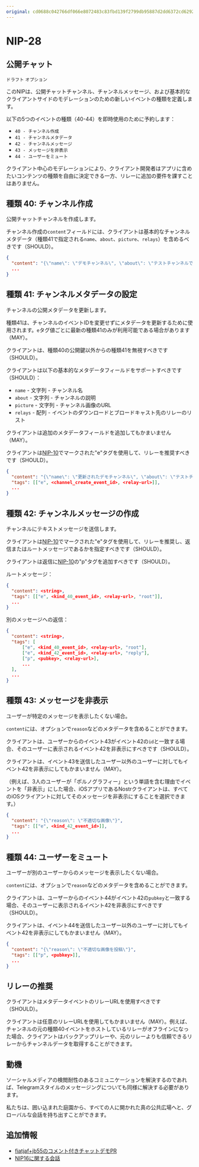 ```yaml
---
original: cd0688c042766df066e8072483c83fbd139f2799db95887d2dd6372cd62927c4
---
```


NIP-28
======

公開チャット
-----------

`ドラフト` `オプション`

このNIPは、公開チャットチャンネル、チャンネルメッセージ、および基本的なクライアントサイドのモデレーションのための新しいイベントの種類を定義します。

以下の5つのイベントの種類（40-44）を即時使用のために予約します：

- `40 - チャンネル作成`
- `41 - チャンネルメタデータ`
- `42 - チャンネルメッセージ`
- `43 - メッセージを非表示`
- `44 - ユーザーをミュート`

クライアント中心のモデレーションにより、クライアント開発者はアプリに含めたいコンテンツの種類を自由に決定できる一方、リレーに追加の要件を課すことはありません。

## 種類 40: チャンネル作成

公開チャットチャンネルを作成します。

チャンネル作成の`content`フィールドには、クライアントは基本的なチャンネルメタデータ（種類41で指定される`name`、`about`、`picture`、`relays`）を含めるべきです（SHOULD）。

```json
{
  "content": "{\"name\": \"デモチャンネル\", \"about\": \"テストチャンネルです。\", \"picture\": \"https://placekitten.com/200/200\", \"relays\": [\"wss://nos.lol\", \"wss://nostr.mom\"]}",
  ...
}
```


## 種類 41: チャンネルメタデータの設定

チャンネルの公開メタデータを更新します。

種類41は、チャンネルのイベントIDを変更せずにメタデータを更新するために使用されます。`e`タグ値ごとに最新の種類41のみが利用可能である場合があります（MAY）。

クライアントは、種類40の公開鍵以外からの種類41を無視すべきです（SHOULD）。

クライアントは以下の基本的なメタデータフィールドをサポートすべきです（SHOULD）：

- `name` - 文字列 - チャンネル名
- `about` - 文字列 - チャンネルの説明
- `picture` - 文字列 - チャンネル画像のURL
- `relays` - 配列 - イベントのダウンロードとブロードキャスト先のリレーのリスト

クライアントは追加のメタデータフィールドを追加してもかまいません（MAY）。

クライアントは[NIP-10](10.md)でマークされた"e"タグを使用して、リレーを推奨すべきです（SHOULD）。

```json
{
  "content": "{\"name\": \"更新されたデモチャンネル\", \"about\": \"テストチャンネルを更新しています。\", \"picture\": \"https://placekitten.com/201/201\", \"relays\": [\"wss://nos.lol\", \"wss://nostr.mom\"]}",
  "tags": [["e", <channel_create_event_id>, <relay-url>]],
  ...
}
```


## 種類 42: チャンネルメッセージの作成

チャンネルにテキストメッセージを送信します。

クライアントは[NIP-10](10.md)でマークされた"e"タグを使用して、リレーを推奨し、返信またはルートメッセージであるかを指定すべきです（SHOULD）。

クライアントは返信に[NIP-10](10.md)の"p"タグを追加すべきです（SHOULD）。

ルートメッセージ：

```json
{
  "content": <string>,
  "tags": [["e", <kind_40_event_id>, <relay-url>, "root"]],
  ...
}
```

別のメッセージへの返信：

```json
{
  "content": <string>,
  "tags": [
      ["e", <kind_40_event_id>, <relay-url>, "root"],
      ["e", <kind_42_event_id>, <relay-url>, "reply"],
      ["p", <pubkey>, <relay-url>],
      ...
  ],
  ...
}
```


## 種類 43: メッセージを非表示

ユーザーが特定のメッセージを表示したくない場合。

`content`には、オプションで`reason`などのメタデータを含めることができます。

クライアントは、ユーザーからのイベント43がイベント42の`id`と一致する場合、そのユーザーに表示されるイベント42を非表示にすべきです（SHOULD）。

クライアントは、イベント43を送信したユーザー以外のユーザーに対してもイベント42を非表示にしてもかまいません（MAY）。

（例えば、3人のユーザーが「ポルノグラフィー」という単語を含む理由でイベントを「非表示」にした場合、iOSアプリであるNostrクライアントは、すべてのiOSクライアントに対してそのメッセージを非表示にすることを選択できます。）

```json
{
  "content": "{\"reason\": \"不適切な画像\"}",
  "tags": [["e", <kind_42_event_id>]],
  ...
}
```

## 種類 44: ユーザーをミュート

ユーザーが別のユーザーからのメッセージを表示したくない場合。

`content`には、オプションで`reason`などのメタデータを含めることができます。

クライアントは、ユーザーからのイベント44がイベント42の`pubkey`と一致する場合、そのユーザーに表示されるイベント42を非表示にすべきです（SHOULD）。

クライアントは、イベント44を送信したユーザー以外のユーザーに対してもイベント42を非表示にしてもかまいません（MAY）。

```json
{
  "content": "{\"reason\": \"不適切な画像を投稿\"}",
  "tags": [["p", <pubkey>]],
  ...
}
```

## リレーの推奨

クライアントはメタデータイベントのリレーURLを使用すべきです（SHOULD）。

クライアントは任意のリレーURLを使用してもかまいません（MAY）。例えば、チャンネルの元の種類40イベントをホストしているリレーがオフラインになった場合、クライアントはバックアップリレーや、元のリレーよりも信頼できるリレーからチャンネルデータを取得することができます。

動機
----------
ソーシャルメディアの検閲耐性のあるコミュニケーションを解決するのであれば、Telegramスタイルのメッセージングについても同様に解決する必要があります。

私たちは、囲い込まれた庭園から、すべての人に開かれた真の公共広場へと、グローバルな会話を持ち出すことができます。


追加情報
---------------

- [fiatjaf+jb55のコメント付きチャットデモPR](https://github.com/ArcadeCity/arcade/pull/28)
- [NIP16に関する会話](https://t.me/nostr_protocol/29566)